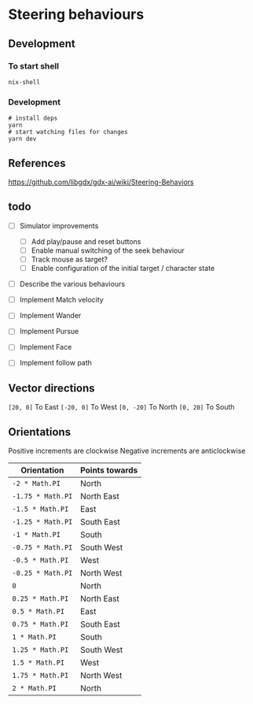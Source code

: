 # Steering behaviours

## Development

### To start shell

`nix-shell`

### Development

```shell
# install deps
yarn
# start watching files for changes
yarn dev
```

## References

https://github.com/libgdx/gdx-ai/wiki/Steering-Behaviors

## todo

- [ ] Simulator improvements

  - [ ] Add play/pause and reset buttons
  - [ ] Enable manual switching of the seek behaviour
  - [ ] Track mouse as target?
  - [ ] Enable configuration of the initial target / character state

- [ ] Describe the various behaviours

- [ ] Implement Match velocity
- [ ] Implement Wander
- [ ] Implement Pursue
- [ ] Implement Face
- [ ] Implement follow path

## Vector directions

`[20, 0]` To East
`[-20, 0]` To West
`[0, -20]` To North
`[0, 20]` To South

## Orientations

Positive increments are clockwise
Negative increments are anticlockwise

| Orientation       | Points towards |
| ----------------- | -------------- |
| `-2 * Math.PI`    | North          |
| `-1.75 * Math.PI` | North East     |
| `-1.5 * Math.PI`  | East           |
| `-1.25 * Math.PI` | South East     |
| `-1 * Math.PI`    | South          |
| `-0.75 * Math.PI` | South West     |
| `-0.5 * Math.PI`  | West           |
| `-0.25 * Math.PI` | North West     |
| `0`               | North          |
| `0.25 * Math.PI`  | North East     |
| `0.5 * Math.PI`   | East           |
| `0.75 * Math.PI`  | South East     |
| `1 * Math.PI`     | South          |
| `1.25 * Math.PI`  | South West     |
| `1.5 * Math.PI`   | West           |
| `1.75 * Math.PI`  | North West     |
| `2 * Math.PI`     | North          |
